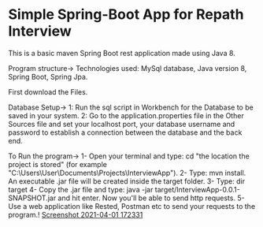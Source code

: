 # Simple Spring-Boot App for Repath Interview

This is a basic maven Spring Boot rest application made using Java 8.

Program structure->
Technologies used:
MySql database, Java version 8, Spring Boot, Spring Jpa.

First download the Files.

Database Setup->
1: Run the sql script in Workbench for the Database to be saved in your system.
2: Go to the application.properties file in the Other Sources file and set your localhost port, your database username and password to establish a connection between the database and the back end.

To Run the program->
1- Open your terminal and type: cd "the location the project is stored" (for example  "C:\Users\User\Documents\Projects\InterviewApp").
2- Type: mvn install. An executable .jar file will be created inside the target folder.
3- Type: dir target
4- Copy the .jar file and type: java -jar target/InterviewApp-0.0.1-SNAPSHOT.jar and hit enter. Now you'll be able to send http requests.
5- Use a web application like Rested, Postman etc to send your requests to the program.!
[Screenshot 2021-04-01 172331](https://user-images.githubusercontent.com/67753052/113308613-043f9380-930f-11eb-918d-8750f3e558c5.png)

